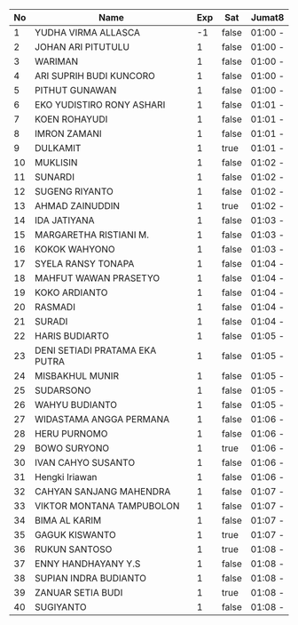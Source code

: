 | No | Name | Exp | Sat | Jumat8 |
|-----|-----|-----|-----|-----|
| 1 | YUDHA VIRMA ALLASCA | -1 | false | 01:00 - |
| 2 | JOHAN ARI PITUTULU | 1 | false | 01:00 - |
| 3 | WARIMAN | 1 | false | 01:00 - |
| 4 | ARI SUPRIH BUDI KUNCORO | 1 | false | 01:00 - |
| 5 | PITHUT GUNAWAN | 1 | false | 01:00 - |
| 6 | EKO YUDISTIRO RONY ASHARI | 1 | false | 01:01 - |
| 7 | KOEN ROHAYUDI | 1 | false | 01:01 - |
| 8 | IMRON ZAMANI | 1 | false | 01:01 - |
| 9 | DULKAMIT | 1 | true | 01:01 - |
| 10 | MUKLISIN | 1 | false | 01:02 - |
| 11 | SUNARDI | 1 | false | 01:02 - |
| 12 | SUGENG RIYANTO | 1 | false | 01:02 - |
| 13 | AHMAD ZAINUDDIN | 1 | true | 01:02 - |
| 14 | IDA JATIYANA | 1 | false | 01:03 - |
| 15 | MARGARETHA RISTIANI M. | 1 | false | 01:03 - |
| 16 | KOKOK WAHYONO | 1 | false | 01:03 - |
| 17 | SYELA RANSY TONAPA | 1 | false | 01:04 - |
| 18 | MAHFUT WAWAN PRASETYO | 1 | false | 01:04 - |
| 19 | KOKO ARDIANTO | 1 | false | 01:04 - |
| 20 | RASMADI | 1 | false | 01:04 - |
| 21 | SURADI | 1 | false | 01:04 - |
| 22 | HARIS BUDIARTO | 1 | false | 01:05 - |
| 23 | DENI SETIADI PRATAMA EKA PUTRA | 1 | false | 01:05 - |
| 24 | MISBAKHUL MUNIR | 1 | false | 01:05 - |
| 25 | SUDARSONO | 1 | false | 01:05 - |
| 26 | WAHYU BUDIANTO | 1 | false | 01:05 - |
| 27 | WIDASTAMA ANGGA PERMANA | 1 | false | 01:06 - |
| 28 | HERU PURNOMO | 1 | false | 01:06 - |
| 29 | BOWO SURYONO | 1 | true | 01:06 - |
| 30 | IVAN CAHYO SUSANTO | 1 | false | 01:06 - |
| 31 | Hengki Iriawan | 1 | false | 01:06 - |
| 32 | CAHYAN SANJANG MAHENDRA | 1 | false | 01:07 - |
| 33 | VIKTOR MONTANA TAMPUBOLON | 1 | false | 01:07 - |
| 34 | BIMA AL KARIM | 1 | false | 01:07 - |
| 35 | GAGUK KISWANTO | 1 | true | 01:07 - |
| 36 | RUKUN SANTOSO | 1 | true | 01:08 - |
| 37 | ENNY HANDHAYANY Y.S | 1 | false | 01:08 - |
| 38 | SUPIAN INDRA BUDIANTO | 1 | false | 01:08 - |
| 39 | ZANUAR SETIA BUDI | 1 | true | 01:08 - |
| 40 | SUGIYANTO | 1 | false | 01:08 - |
